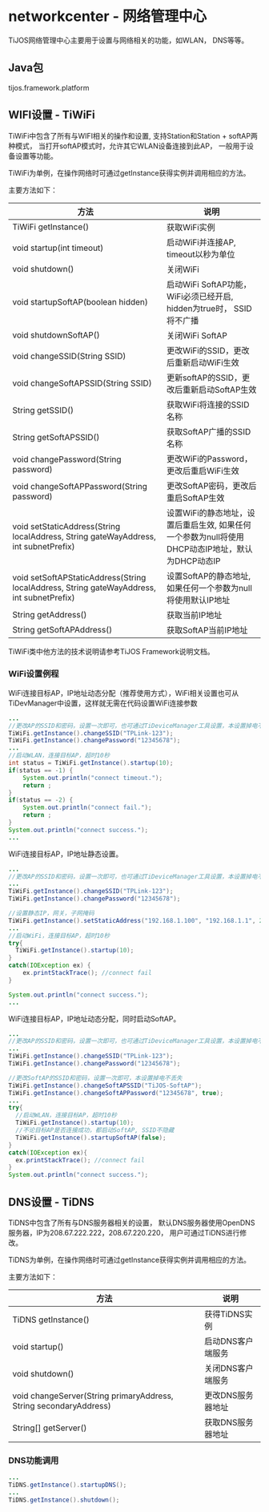 # networkcenter - 网络管理中心

TiJOS网络管理中心主要用于设置与网络相关的功能，如WLAN， DNS等等。

## Java包
tijos.framework.platform

## WIFI设置 - TiWiFi

TiWiFi中包含了所有与WIFI相关的操作和设置, 支持Station和Station + softAP两种模式， 当打开softAP模式时，允许其它WLAN设备连接到此AP， 一般用于设备设置等功能。

TiWiFi为单例，在操作网络时可通过getInstance获得实例并调用相应的方法。

主要方法如下：

| 方法                                                         | 说明                                                         |
| ------------------------------------------------------------ | ------------------------------------------------------------ |
| TiWiFi getInstance()                                         | 获取WiFi实例                                                 |
| void startup(int timeout)                                    | 启动WiFi并连接AP, timeout以秒为单位                          |
| void shutdown()                                              | 关闭WiFi                                                     |
| void startupSoftAP(boolean hidden)                           | 启动WiFi SoftAP功能，WiFi必须已经开启, hidden为true时， SSID将不广播 |
| void shutdownSoftAP()                                        | 关闭WiFi SoftAP                                              |
| void changeSSID(String SSID)                                 | 更改WiFi的SSID，更改后重新启动WiFi生效                       |
| void changeSoftAPSSID(String SSID)                           | 更新softAP的SSID，更改后重新启动SoftAP生效                   |
| String getSSID()                                             | 获取WiFi将连接的SSID名称                                     |
| String getSoftAPSSID()                                       | 获取SoftAP广播的SSID名称                                     |
| void changePassword(String password)                         | 更改WiFi的Password，更改后重启WiFi生效                       |
| void changeSoftAPPassword(String password)                   | 更改SoftAP密码，更改后重启SoftAP生效                         |
| void setStaticAddress(String localAddress, String gateWayAddress, int subnetPrefix) | 设置WiFi的静态地址，设置后重启生效, 如果任何一个参数为null将使用DHCP动态IP地址，默认为DHCP动态IP |
| void setSoftAPStaticAddress(String localAddress, String gateWayAddress, int subnetPrefix) | 设置SoftAP的静态地址, 如果任何一个参数为null将使用默认IP地址 |
| String getAddress()                                          | 获取当前IP地址                                               |
| String getSoftAPAddress()                                    | 获取SoftAP当前IP地址                                         |

TiWiFi类中他方法的技术说明请参考TiJOS Framework说明文档。

### WiFi设置例程

WiFi连接目标AP，IP地址动态分配（推荐使用方式），WiFi相关设置也可从TiDevManager中设置，这样就无需在代码设置WiFi连接参数

```java
...
//更改AP的SSID和密码，设置一次即可，也可通过TiDeviceManager工具设置，本设置掉电不丢失
TiWiFi.getInstance().changeSSID("TPLink-123");
TiWiFi.getInstance().changePassword("12345678");
...
//启动WLAN，连接目标AP，超时10秒
int status = TiWiFi.getInstance().startup(10);
if(status == -1) {
    System.out.println("connect timeout.");
    return ;
}
if(status == -2) {
    System.out.println("connect fail.");
    return ;    
}
System.out.println("connect success.");
...
```

WiFi连接目标AP，IP地址静态设置。

```java
...
//更改AP的SSID和密码，设置一次即可，也可通过TiDeviceManager工具设置，本设置掉电不丢失
...
TiWiFi.getInstance().changeSSID("TPLink-123");
TiWiFi.getInstance().changePassword("12345678");

//设置静态IP，网关，子网掩码
TiWiFi.getInstance().setStaticAddress("192.168.1.100", "192.168.1.1", 24);
...
//启动WiFi，连接目标AP，超时10秒
try{
  TiWiFi.getInstance().startup(10);
}
catch(IOException ex) {
    ex.printStackTrace(); //connect fail 
}

System.out.println("connect success.");
...
```

WiFi连接目标AP，IP地址动态分配，同时启动SoftAP。

```java
...
//更改AP的SSID和密码，设置一次即可，也可通过TiDeviceManager工具设置，本设置掉电不丢失
...
TiWiFi.getInstance().changeSSID("TPLink-123");
TiWiFi.getInstance().changePassword("12345678");

//更改SoftAP的SSID和密码，设置一次即可，本设置掉电不丢失
TiWiFi.getInstance().changeSoftAPSSID("TiJOS-SoftAP");
TiWiFi.getInstance().changeSoftAPPassword("12345678", true);
...
try{
  //启动WLAN，连接目标AP，超时10秒
  TiWiFi.getInstance().startup(10);
  //不论目标AP是否连接成功，都启动SoftAP, SSID不隐藏
  TiWiFi.getInstance().startupSoftAP(false);
}
catch(IOException ex){
  ex.printStackTrace(); //connect fail 
}  
System.out.println("connect success.");
```

## DNS设置  - TiDNS

TiDNS中包含了所有与DNS服务器相关的设置， 默认DNS服务器使用OpenDNS服务器，IP为208.67.222.222，208.67.220.220， 用户可通过TiDNS进行修改。

TiDNS为单例，在操作网络时可通过getInstance获得实例并调用相应的方法。

主要方法如下：

| 方法                                       | 说明         |
| ---------------------------------------- | ---------- |
| TiDNS getInstance()                      | 获得TiDNS实例  |
| void startup()                           | 启动DNS客户端服务 |
| void shutdown()                          | 关闭DNS客户端服务 |
| void changeServer(String primaryAddress, String secondaryAddress) | 更改DNS服务器地址 |
| String[] getServer()                     | 获取DNS服务器地址 |

### DNS功能调用

```java
...
TiDNS.getInstance().startupDNS();
...
TiDNS.getInstance().shutdown();
```






